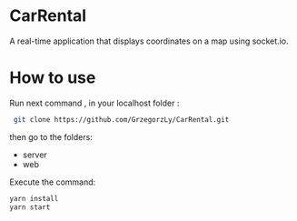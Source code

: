 # CarRental
A real-time application that displays coordinates on a map using socket.io.

# How to use
Run next command , in your localhost folder :
```bash
 git clone https://github.com/GrzegorzLy/CarRental.git
```

then go to the folders:
* server
* web

Execute the command:
```bash
yarn install
yarn start
```